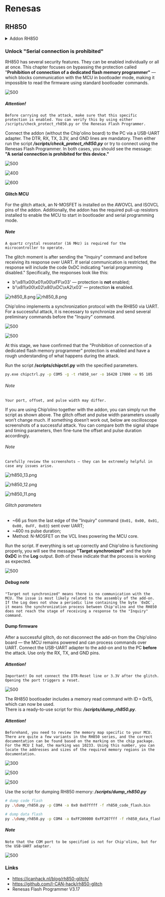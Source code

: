 # Renesas
## RH850

<details>
  <summary>Addon RH850</summary>
  
![](pics/rh850_18.png)

![](pics/rh850_32.png)

</details>

### Unlock "Serial connection is prohibited"

RH850 has several security features. They can be enabled individually or all at once. This chapter focuses on bypassing the protection called "**Prohibition of connection of a dedicated flash memory programmer"** — which blocks communication with the MCU in bootloader mode, making it impossible to read the firmware using standard bootloader commands.

![500](pics/rh850_26.png)

##### Attention!
```
Before carrying out the attack, make sure that this specific protection is enabled. You can verify this by using either /scripts/check_protect_rh850.py or the Renesas Flash Programmer.
```

Connect the addon (without the Chip'olino board) to the PC via a USB-UART adapter. The DTR, RX, TX, 3.3V, and GND lines are mandatory. Then either run the script _**/scripts/check_protect_rh850.py**_ or try to connect using the Renesas Flash Programmer. In both cases, you should see the message:  
**"A serial connection is prohibited for this device."**

![500](pics/rh850_check_protect_setup.png)

![400](pics/rh850_27.png)

![600](pics/rh850_35.png)

#### Glitch MCU

For the glitch attack, an N-MOSFET is installed on the AWOVCL and ISOVCL pins of the addon. Additionally, the addon has the required pull-up resistors installed to enable the MCU to start in bootloader and serial programming mode.

##### Note
```
A quartz crystal resonator (16 MHz) is required for the microcontroller to operate.
```

The glitch moment is after sending the "Inquiry" command and before receiving its response over UART. If serial communication is restricted, the response will include the code 0xDC indicating "serial programming disabled." Specifically, the responses look like this:
* b'\x81\x00\x01\x00\xFF\x03' — protection is **not** enabled;
* b'\x81\x00\x02\x80\xDC\xA2\x03' — protection **is** enabled.

![rh850\_8.png](pics/rh850_31.png)
![rh850\_8.png](pics/rh850_8.png)

Chip'olino implements a synchronization protocol with the RH850 via UART. For a successful attack, it is necessary to synchronize and send several preliminary commands before the "Inquiry" command.

![500](pics/rh850_2.png)

![500](pics/rh850_1.png)

At this stage, we have confirmed that the "Prohibition of connection of a dedicated flash memory programmer" protection is enabled and have a rough understanding of what happens during the attack.

Run the script **/scripts/chipctrl.py** with the specified parameters.
```bash
py.exe chipctrl.py -p COM5 -g -t rh850_ser -o 16420 17000 -w 95 105
```

###### Note
```
Your port, offset, and pulse width may differ.
```

If you are using Chip’olino together with the addon, you can simply run the script as shown above. The glitch offset and pulse width parameters usually won’t change much. If something doesn’t work out, below are oscilloscope screenshots of a successful attack. You can compare both the signal shape and timing parameters, then fine-tune the offset and pulse duration accordingly.

###### Note
```
Carefully review the screenshots — they can be extremely helpful in case any issues arise.
```

![rh850\_13.png](pics/rh850_13.png)

![rh850\_12.png](pics/rh850_12.png)

![rh850\_11.png](pics/rh850_11.png)

###### Glitch parameters
* ~66 µs from the last edge of the "Inquiry" command `{0x01, 0x00, 0x01, 0x00, 0xFF, 0x03}` sent over UART;
* ~400 ns pulse duration;
* Method: N-MOSFET on the VCL lines powering the MCU core.

Run the script. If everything is set up correctly and Chip'olino is functioning properly, you will see the message **"Target synchronized"** and the byte **0xDC** in the **Log** output. Both of these indicate that the process is working as expected.

![500](pics/rh850_30.png)

##### Debug note
```
"Target not synchronized" means there is no communication with the MCU. The issue is most likely related to the assembly of the add-on.
If the Log does not show a periodic line containing the byte `0xDC`, it means the synchronization process between Chip'olino and the RH850 does not reach the stage of receiving a response to the "Inquiry" command.
```


#### Dump firmware
After a successful glitch, do not disconnect the add-on from the Chip'olino board — the MCU remains powered and can process commands over UART. Connect the USB-UART adapter to the add-on and to the PC **before** the attack. Use only the RX, TX, and GND pins.
##### Attention!
```
Important! Do not connect the DTR-Reset line or 3.3V after the glitch. Opening the port triggers a reset.
```

![500](pics/rh850_dump_setup.png)

The RH850 bootloader includes a memory read command with ID = 0x15, which can now be used.  
There is a ready-to-use script for this: _**/scripts/dump_rh850.py**_.
##### Attention!
```
Beforehand, you need to review the memory map specific to your MCU. There are quite a few variants in the RH850 series, and the correct documentation can be found based on the marking on the chip package.
For the MCU I had, the marking was 10233. Using this number, you can locate the addresses and sizes of the required memory regions in the documentation.
```

![300](pics/rh850_5_1.png)

![500](pics/rh850_6.png)

![500](pics/rh850_7.png)

Use the script for dumping RH850 memory: ***/scripts/dump_rh850.py***
```bash
# dump code flash
py .\dump_rh850.py -p COM4 -a 0x0 0x07ffff -f rh850_code_flash.bin

# dump data flash
py .\dump_rh850.py -p COM4 -a 0xFF200000 0xFF207fff -f rh850_data_flash.bin
```
##### Note
```
Note that the COM port to be specified is not for Chip'olino, but for the USB-UART adapter.
```

![500](pics/rh850_24.png)

### Links
* https://icanhack.nl/blog/rh850-glitch/
* https://github.com/I-CAN-hack/rh850-glitch
* Renesas Flash Programmer V3.17